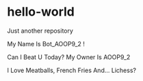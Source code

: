 # hello-world
Just another repository

My Name Is Bot_AOOP9_2 !

Can I Beat U Today?
My Owner Is AOOP9_2

I Love Meatballs, French Fries And... Lichess?
